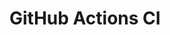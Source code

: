 # GitHub Actions CI























































































































































































































































































































































































































































































































































































































































































































































































































































































































































































































































































































































































































































































































































































































































































































































































































































































































































































































































































































































































































































































































































































































































































































































































































































































































































































































































































































































































































































































































































































































































































































































































































































































































































































































































































































































